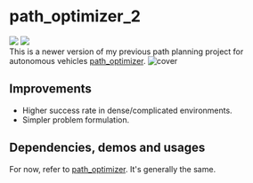 # path_optimizer_2
![](https://img.shields.io/badge/ROS-Kinetic-orange)  ![](https://img.shields.io/badge/ROS-Melodic-blue)     
This is a newer version of my previous path planning project for autonomous vehicles [path_optimizer](https://github.com/LiJiangnanBit/path_optimizer).
![cover](https://github.com/LiJiangnanBit/pic/blob/main/2021-11-02%2000-41-15%E5%B1%8F%E5%B9%95%E6%88%AA%E5%9B%BE.png)
## Improvements
- Higher success rate in dense/complicated environments.  
- Simpler problem formulation.  
## Dependencies, demos and usages
For now, refer to [path_optimizer](https://github.com/LiJiangnanBit/path_optimizer). It's generally the same.  

